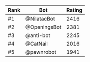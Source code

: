 Rank|Bot|Rating
---|---|---
#1|@NilatacBot|2416
#2|@OpeningsBot|2381
#3|@anti-bot|2245
#4|@CatNail|2016
#5|@pawnrobot|1941
